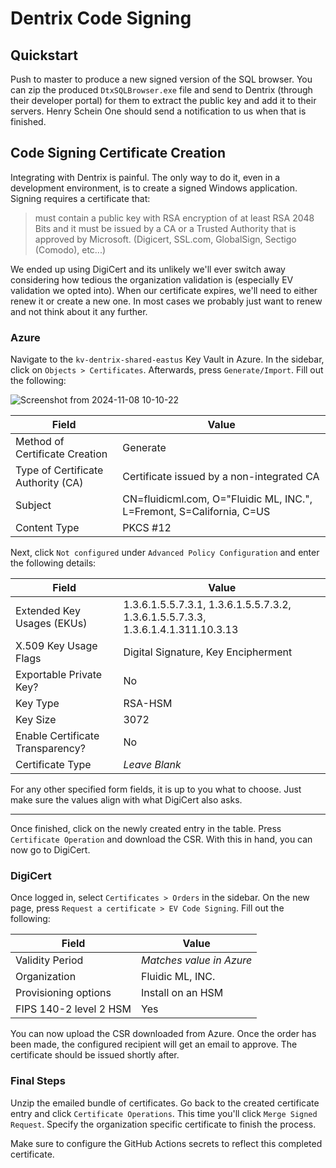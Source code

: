 # Dentrix Code Signing

## Quickstart

Push to master to produce a new signed version of the SQL browser. You can zip
the produced `DtxSQLBrowser.exe` file and send to Dentrix (through their
developer portal) for them to extract the public key and add it to their
servers. Henry Schein One should send a notification to us when that is
finished.

## Code Signing Certificate Creation

Integrating with Dentrix is painful. The only way to do it, even in a
development environment, is to create a signed Windows application. Signing
requires a certificate that:

> must contain a public key with RSA encryption of at least RSA 2048 Bits and
> it must be issued by a CA or a Trusted Authority that is approved by
> Microsoft. (Digicert, SSL.com, GlobalSign, Sectigo (Comodo), etc...)

We ended up using DigiCert and its unlikely we'll ever switch away considering
how tedious the organization validation is (especially EV validation we opted
into). When our certificate expires, we'll need to either renew it or create a
new one. In most cases we probably just want to renew and not think about it
any further.

### Azure

Navigate to the `kv-dentrix-shared-eastus` Key Vault in Azure. In the sidebar,
click on `Objects > Certificates`. Afterwards, press `Generate/Import`. Fill
out the following:

![Screenshot from 2024-11-08 10-10-22](https://github.com/user-attachments/assets/933b7a54-f027-4efd-92cb-21a7c09af223)

Field | Value
----- | -----
Method of Certificate Creation | Generate
Type of Certificate Authority (CA) | Certificate issued by a non-integrated CA
Subject | CN=fluidicml.com, O="Fluidic ML, INC.", L=Fremont, S=California, C=US
Content Type | PKCS #12

Next, click `Not configured` under `Advanced Policy Configuration` and enter
the following details:

Field | Value
----- | -----
Extended Key Usages (EKUs) | 1.3.6.1.5.5.7.3.1, 1.3.6.1.5.5.7.3.2, 1.3.6.1.5.5.7.3.3, 1.3.6.1.4.1.311.10.3.13
X.509 Key Usage Flags | Digital Signature, Key Encipherment
Exportable Private Key? | No
Key Type | RSA-HSM
Key Size | 3072
Enable Certificate Transparency? | No
Certificate Type | *Leave Blank*

For any other specified form fields, it is up to you what to choose. Just make
sure the values align with what DigiCert also asks.

---

Once finished, click on the newly created entry in the table. Press
`Certificate Operation` and download the CSR. With this in hand, you can now go
to DigiCert.

### DigiCert

Once logged in, select `Certificates > Orders` in the sidebar. On the new page,
press `Request a certificate > EV Code Signing`. Fill out the following:

Field | Value
----- | -----
Validity Period | *Matches value in Azure*
Organization | Fluidic ML, INC.
Provisioning options | Install on an HSM
FIPS 140-2 level 2 HSM | Yes

You can now upload the CSR downloaded from Azure. Once the order has been made,
the configured recipient will get an email to approve. The certificate should
be issued shortly after.

### Final Steps

Unzip the emailed bundle of certificates. Go back to the created certificate
entry and click `Certificate Operations`. This time you'll click `Merge Signed
Request`. Specify the organization specific certificate to finish the process.

Make sure to configure the GitHub Actions secrets to reflect this completed
certificate.

